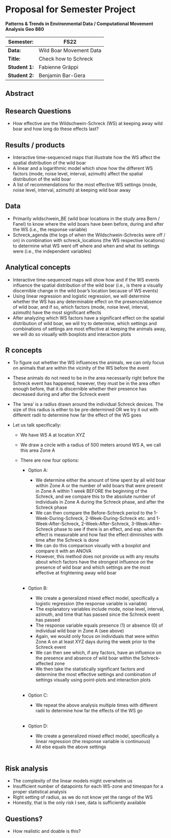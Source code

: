 # Proposal for Semester Project

**Patterns & Trends in Environmental Data / Computational Movement
Analysis Geo 880**

| Semester:      | FS22                              |
|----------------|---------------------------------- |
| **Data:**      | Wild Boar Movement Data           |
| **Title:**     | Check how to Schreck              |
| **Student 1:** | Fabienne Gräppi                   |
| **Student 2:** | Benjamin Bar-Gera                 |

## Abstract 
<!-- (50-60 words) -->

## Research Questions
<!-- (50-60 words) -->
- How effective are the Wildschwein-Schreck (WS) at keeping away wild boar and how long do these effects last?

## Results / products
<!-- What do you expect, anticipate? -->
- Interactive time-sequenced maps that illustrate how the WS affect the spatial distribution of the wild boar 
- A linear and a logarithmic model which show how the different WS factors (mode, noise level, interval, azimuth) affect the spatial distribution of the wild boar
- A list of recommendations for the most effective WS settings (mode, noise level, interval, azimuth) at keeping wild boar away

## Data
<!-- What data will you use? Will you require additional context data? Where do you get this data from? Do you already have all the data? -->
- Primarily wildschwein_BE (wild boar locations in the study area Bern / Fanel) to know where the wild boars have been before, during and after the WS (i.e., the response variable) 
- Schreck_agenda (the logs of when the Wildschwein-Schrecks were off / on) in combination with schreck_locations (the WS respective locations) to determine what WS went off where and when and what its settings were (i.e., the independent variables)

## Analytical concepts
<!-- Which analytical concepts will you use? What conceptual movement spaces and respective modelling approaches of trajectories will you be using? What additional spatial analysis methods will you be using? -->
- Interactive time-sequenced maps will show how and if the WS events influence the spatial distribution of the wild boar (i.e., is there a visually discernible change in the wild boar’s location because of WS events)
- Using linear regression and logistic regression, we will determine whether the WS has any determinable effect on the presence/absence of wild boar, and if so, which factors (mode, noise level, interval, azimuth) have the most significant effects
- After analyzing which WS factors have a significant effect on the spatial distribution of wild boar, we will try to determine, which settings and combinations of settings are most effective at keeping the animals away, we will do so visually with boxplots and interaction plots 

## R concepts
<!-- Which R concepts, functions, packages will you mainly use. What additional spatial analysis methods will you be using? -->
- To figure out whether the WS influences the animals, we can only focus on animals that are within the vicinity of the WS before the event 
- These animals do not need to be in the area necessarily right before the Schreck event has happened, however, they must be in the area often enough before, that it is discernible whether their presence has decreased during and after the Schreck event 
- The ‘area’ is a radius drawn around the individual Schreck devices. The size of this radius is either to be pre-determined OR we try it out with different radii to determine how far the effect of the WS goes

- Let us talk specifically: 
    - We have WS A at location XYZ 
    - We draw a circle with a radius of 500 meters around WS A, we call this area Zone A 
    - There are now four options:

        - Option A:
            - We determine either the amount of time spent by all wild boar within Zone A or the number of wild boars that were present in Zone A within 1 week BEFORE the beginning of the Schreck, and we compare this to the absolute number of individuals in Zone A during the Schreck phase, and after the Schreck phase 
            - We can then compare the Before-Schreck period to the 1-Week-During-Schreck, 2-Week-During-Schreck etc. and 1-Week-After-Schreck, 2-Week-After-Schreck, 3-Week-After-Schreck phase to see if there is an effect, and esp. when the effect is measurable and how fast the effect diminishes with time after the Schreck is done 
            - We can do this comparison visually with a boxplot and compare it with an ANOVA 
            - However, this method does not provide us with any results about which factors have the strongest influence on the presence of wild boar and which settings are the most effective at frightening away wild boar<br/><br/>

        - Option B:
            - We create a generalized mixed effect model, specifically a logistic regression (the response variable is variable)  
            - The explanatory variables include mode, noise level, interval, azimuth, and time that has passed since the Schreck event has passed 
            - The response variable equals presence (1) or absence (0) of individual wild boar in Zone A (see above)  
            - Again, we would only focus on individuals that were within Zone A on at least XYZ days during the week prior to the Schreck event 
            - We can then see which, if any factors, have an influence on the presence and absence of wild boar within the Schreck-affected zone 
            - We then take the statistically significant factors and determine the most effective settings and combination of settings visually using point-plots and interaction plots<br/><br/>

        - Option C:
            - We repeat the above analysis multiple times with different radii to determine how far the effects of the WS go<br/><br/>

        - Option D: 
            - We create a generalized mixed effect model, specifically a linear regression (the response variable is continuous) 
            - All else equals the above settings<br/><br/>

## Risk analysis
<!-- What could be the biggest challenges/problems you might face? What is your plan B? -->
- The complexity of the linear models might overwhelm us 
- Insufficient number of datapoints for each WS-zone and timespan for a proper statistical analysis 
- Right setting of radius, as we do not know yet the range of the WS 
- Honestly, that is the only risk I see, data is sufficiently available  

## Questions? 
<!-- Which questions would you like to discuss at the coaching session? -->
- How realistic and doable is this?
